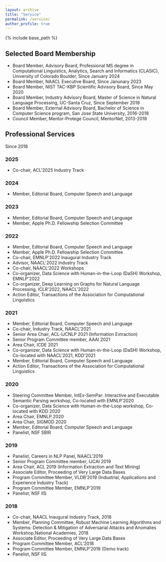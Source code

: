 ```yaml
---
layout: archive
title: "Service"
permalink: /service/
author_profile: true
---
```


{% include base_path %}

## Selected Board Membership
- Board Member, Advisory Board, Professional MS degree in Computational Linguistics, Analytics, Search and Informatics (CLASIC), University of Colorado Boulder, Since January 2024
- Board Member, NAACL Executive Board, Since Janunary 2023
- Board Member, NIST TAC-KBP Scientific Advisory Board, Since May 2020
- Board Member, Industry Advisory Board, Master of Science in Natural Language Processing, UC-Santa Cruz, Since September 2018
- Board Member, External Advisory Board, Bachelor of Science in Computer Science program, San Jose State University, 2016-2018
- Council Member, Mentor-Protege Council, MentorNet, 2013-2018

## Professional Services 
Since 2018

### 2025
- Co-chair, ACL'2025 Industry Track

### 2024
- Member, Editorial Board, Computer Speech and Language

### 2023
- Member, Editorial Board, Computer Speech and Language
- Member, Apple Ph.D. Fellowship Selection Committee

### 2022
- Member, Editorial Board, Computer Speech and Language
- Member, Apple Ph.D. Fellowship Selection Committee 
- Co-chair, EMNLP'2022 Inaugural Industry Track 
- Advisor, NAACL'2022 Industry Track 
- Co-chair, NAACL'2022 Workshops
- Co-organizer, Data Science with Human-in-the-Loop (DaSH) Workshop, EMNLP'2022
- Co-organizer, Deep Learning on Graphs for Natural Language Processing, ICLR'2022, NAACL'2022
- Action Editor, Transactions of the Association for Computational Linguistics

### 2021
- Member, Editorial Board, Computer Speech and Language
- Co-chair, Industry Track, NAACL'2021
- Senior Area Chair, ACL-IJCNLP 2021 (Information Extraction)
- Senior Program Committee member, AAAI 2021
- Area Chair, ICDE 2021
- Co-organizer, Data Science with Human-in-the-Loop (DaSH) Workshop, Co-located with NAACL'2021, KDD'2021
- Member, Editorial Board, Computer Speech and Language
- Action Editor, Transactions of the Association for Computational Linguistics

### 2020

- Steering Committee Member, IntEx-SemPar: Interactive and Executable Semantic Parsing workshop,
Co-located with EMNLP’2020
- Co-organizer, Data Science with Human-in-the-Loop workshop, Co-located with KDD 2020
- Area Chair, EMNLP 2020
- Area Chair, SIGMOD 2020
- Member, Editorial Board, Computer Speech and Language
- Panelist, NSF SBIR

### 2019

- Panelist, Careers in NLP Panel, NAACL'2019
- Senior Program Committee member, IJCAI 2019
- Area Chair, ACL 2019 (Information Extraction and Text Mining)
- Associate Editor, Proceeding of Very Large Data Bases
- Program Committee Member, VLDB’2019 (Industrial, Applications and Experience Industry Track)
- Program Committee Member, EMNLP’2019
- Panelist, NSF IIS

### 2018 

- Co-chair, NAACL Inaugural Industry Track, 2018
- Member, Planning Committee, Robust Machine Learning Algorithms and Systems:  Detection \& Mitigation of Adversarial Attacks and Anomalies Workshop,National Academies, 2018
- Associate Editor, Proceeding of Very Large Data Bases
- Program Committee Member, ACL’2018
- Program Committee Member, EMNLP’2018 (Demo track)
- Panelist, NSF IIS
